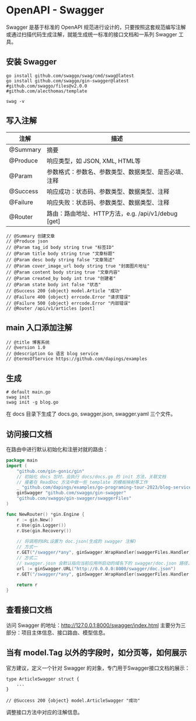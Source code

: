 # OpenAPI - Swagger

Swagger 是基于标准的 OpenAPI 规范进行设计的，只要按照这套规范编写注解或通过扫描代码生成注解，就能生成统一标准的接口文档和一系列 Swagger 工具。

## 安装 Swagger

```shell
go install github.com/swaggo/swag/cmd/swag@latest
go install github.com/swaggo/gin-swagger@latest
#github.com/swaggo/files@v2.0.0
#github.com/alecthomas/template
```
```shell
swag -v
```

## 写入注解

| 注解       | 描述                                      |
|----------|-----------------------------------------|
| @Summary | 摘要                                      |
| @Produce | 响应类型，如 JSON, XML, HTML等                 |
| @Param   | 参数格式：参数名、参数类型、数据类型、是否必填、注释              |
| @Success | 响应成功：状态码、参数类型、数据类型、注释                   |
| @Failure | 响应失败：状态码、参数类型、数据类型、注释                   |
| @Router  | 路由：路由地址、HTTP方法，e.g. /api/v1/debug [get] |

```text
// @Summary 创建文章
// @Produce json
// @Param tag_id body string true "标签ID"
// @Param title body string true "文章标题"
// @Param desc body string false "文章简述"
// @Param cover_image_url body string true "封面图片地址"
// @Param content body string true "文章内容"
// @Param created_by body int true "创建者"
// @Param state body int false "状态"
// @Success 200 {object} model.Article "成功"
// @Failure 400 {object} errcode.Error "请求错误"
// @Failure 500 {object} errcode.Error "内部错误"
// @Router /api/v1/articles [post]
```

## main 入口添加注解

```text
// @title 博客系统
// @version 1.0
// @description Go 语言 blog service
// @termsOfService https://github.com/dapings/examples
```

## 生成

```shell
# default main.go
swag init
swag init -g blog.go
```

在 docs 目录下生成了 docs.go, swagger.json, swagger.yaml 三个文件。

## 访问接口文档

在路由中进行默认初始化和注册对就的路由：
```go
package main
import (
	"github.com/gin-gonic/gin"
	// 初始化 docs 包时，会执行 docs/docs.go 的 init 方法，关联文档
    // 接着在 ReadDoc 方法中做一些 template 的模板映射等工作
    _ "github.com/dapings/examples/go-programing-tour-2023/blog-service/docs"
    ginSwagger "github.com/swaggo/gin-swagger"
    "github.com/swaggo/gin-swagger/swaggerFiles"
)

func NewRouter() *gin.Engine {
    r := gin.New()
    r.Use(gin.Logger())
    r.Use(gin.Recovery())
	
    // 将调用的URL设置为 doc.json(生成的 swagger 注解)
	// 方式一
    r.GET("/swagger/*any", ginSwagger.WrapHandler(swaggerFiles.Handler))
    // 方式二
	// swagger.josn 会默认指向当前应用所启动的域名下的 swagger/doc.json 路径，如有额外需求，可手动指定：
	url := ginSwagger.URL("http://0.0.0.0:8000/swagger/doc.json")
	r.GET("/swagger/*any", ginSwagger.WrapHandler(swaggerFiles.Handler, url))
	
	return r
}
```

## 查看接口文档

访问 Swagger 的地址：http://127.0.0.1:8000/swagger/index.html
主要分为三部分：项目主体信息、接口路由、模型信息。

## 当有 model.Tag 以外的字段时，如分页等，如何展示

官方建议，定义一个针对 Swagger 的对象，专门用于Swagger接口文档的展示：
```
type ArticleSwagger struct {
	...
}
```
```
// @Success 200 {object} model.ArticleSwagger "成功"
```
调整接口方法中对应的注解信息。